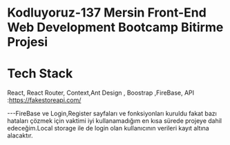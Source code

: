 # Kodluyoruz-137 Mersin Front-End Web Development Bootcamp Bitirme Projesi

# Tech Stack # 
React, React Router, Context,Ant Design , Boostrap ,FireBase, API :https://fakestoreapi.com/


---FireBase ve Login,Register sayfaları ve fonksiyonları kuruldu fakat bazı hataları çözmek için vaktimi iyi kullanamadığım en kısa sürede projeye dahil edeceğim.Local storage ile de login olan kullanıcının verileri kayıt altına alacaktır.
